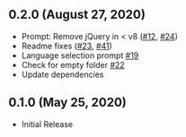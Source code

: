 ## 0.2.0 (August 27, 2020)

- Prompt: Remove jQuery in < v8 ([#12](https://github.com/h5bp/create-html5-boilerplate/pull/24), [#24](https://github.com/h5bp/create-html5-boilerplate/pull/24))
- Readme fixes ([#23](https://github.com/h5bp/create-html5-boilerplate/pull/23), [#41](https://github.com/h5bp/create-html5-boilerplate/pull/41))
- Language selection prompt [#19](https://github.com/h5bp/create-html5-boilerplate/pull/19)
- Check for empty folder [#22](https://github.com/h5bp/create-html5-boilerplate/pull/22)
- Update dependencies

## 0.1.0 (May 25, 2020)

- Initial Release
